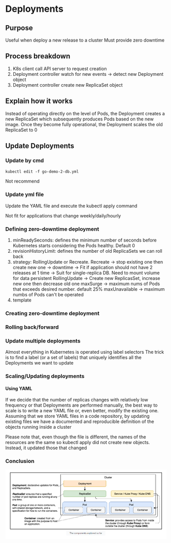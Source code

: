 # Deployments

## Purpose

Useful when deploy a new release to a cluster
Must provide zero downtime

## Process breakdown

1. K8s client call API server to request creation
2. Deployment controller watch for new events -> detect new Deployment object
3. Deployment controller create new ReplicaSet object

## Explain how it works

Instead of operating directly on the level of Pods, the Deployment
creates a new ReplicaSet which subsequently produces Pods based on the new image.
Once they become fully operational, the Deployment scales the old ReplicaSet to 0

## Update Deployments

### Update by cmd

```shell
kubectl edit -f go-demo-2-db.yml
```

Not recommend

### Update yml file

Update the YAML file and execute the kubectl apply command

Not fit for applications that change weekly/daily/hourly

### Defining zero-downtime deployment

1. minReadySeconds: defines the minimum number of seconds
   before Kubernetes starts considering the Pods healthy. Default 0
2. revisionHistoryLimit: defines the number of old ReplicaSets we can roll back
3. strategy: RollingUpdate or Recreate.
   Recreate -> stop existing one then create new one -> downtime
   -> Fit if application should not have 2 releases at 1 time
   -> Suit for single-replica DB. Need to mount volume for data persistent
   RollingUpdate -> Create new ReplicasSet, increase new one then decrease old one
   maxSurge -> maximum nums of Pods that exceeds desired number. default 25%
   maxUnavailable -> maximum numbs of Pods can't be operated
4. template

### Creating zero-downtime deployment

### Rolling back/forward

### Update multiple deployments

Almost everything in Kubernetes is operated using label selectors
The trick is to find a label (or a set of labels) that uniquely identifies all the Deployments we want to update

### Scaling/Updating deployments

#### Using YAML

If we decide that the number of replicas changes with relatively low frequency or that Deployments are performed
manually, the best way to scale is to write a new YAML file or, even better, modify the existing one. Assuming that we
store YAML files in a code repository, by updating existing files we have a documented and reproducible definition of
the objects running inside a cluster

Please note that, even though the file is different, the names of the resources are the same so kubectl apply did not
create new objects. Instead, it updated those that changed

### Conclusion

![img.png](img/Deployments%20Overview.png)